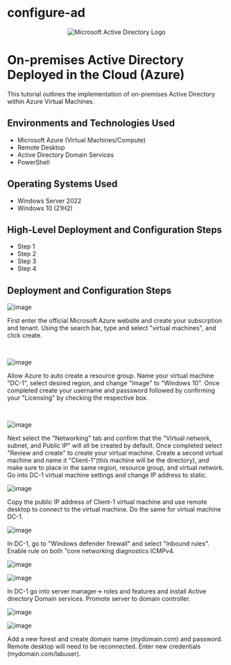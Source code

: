 # configure-ad
<p align="center">
<img src="https://i.imgur.com/pU5A58S.png" alt="Microsoft Active Directory Logo"/>
</p>

<h1>On-premises Active Directory Deployed in the Cloud (Azure)</h1>
This tutorial outlines the implementation of on-premises Active Directory within Azure Virtual Machines.<br />

<h2>Environments and Technologies Used</h2>

- Microsoft Azure (Virtual Machines/Compute)
- Remote Desktop
- Active Directory Domain Services
- PowerShell

<h2>Operating Systems Used </h2>

- Windows Server 2022
- Windows 10 (21H2)

<h2>High-Level Deployment and Configuration Steps</h2>

- Step 1
- Step 2
- Step 3
- Step 4

<h2>Deployment and Configuration Steps</h2>

![image](https://github.com/Chrismcclendon0/osticket-prereqs/assets/144953146/f8d2ca82-0297-4bfb-883a-e33322df86e3)

</p>
<p>
First enter the official Microsoft Azure website and create your subscrption and tenant. Using the search bar, type and select "virtual machines", and click create. </p>
<br />

![image](https://github.com/Chrismcclendon0/osticket-prereqs/assets/144953146/ae086b52-5eba-4c8c-a8c3-650289d97519)


</p>
<p>
Allow Azure to auto create a resource group. Name your virtual machine "DC-1", select desired region, and change "Image" to "Windows 10". Once completed create your username and passsword followed by confirming your "Licensing" by checking the respective box. 

</p>
<br />


![image](https://github.com/Chrismcclendon0/osticket-prereqs/assets/144953146/f09c04be-5c99-41b5-870d-41677ffa73a6)

</p>
<p>
Next select the "Networking" tab and confirm that the "Virtual network, subnet, and Public IP" will all be created by default. Once completed select "Review and create" to create your virtual machine. Create a second virtual machine and name it "Client-1"(this machine will be the directory), and make sure to place in the same region, resource group, and virtual network.
Go into DC-1 virtual machine settings and change IP address to static. 


![image](https://github.com/Chrismcclendon0/configure-ad/assets/144953146/92856c2b-4ae7-4dea-b864-b329a233af52)

Copy the public IP address of Client-1 virtual machine and use remote desktop to connect to the virtual machine. Do the same for virtual machine DC-1.
<p>

![image](https://github.com/Chrismcclendon0/configure-ad/assets/144953146/851cf49e-ac14-4d70-af16-ffb49efd43b6)

In DC-1, go to "Windows defender firewall" and select "Inbound rules". Enable rule on both "core networking diagnostics ICMPv4.

![image](https://github.com/Chrismcclendon0/configure-ad/assets/144953146/989dd8f9-bb7a-4f79-9976-a9f93f8c309f)

![image](https://github.com/Chrismcclendon0/configure-ad/assets/144953146/df66815f-40d9-4385-b928-7e2ce49115e9)


In DC-1 go into server manager-> roles and features and install Active directory Domain services. Promote server to domain controller. 

![image](https://github.com/Chrismcclendon0/configure-ad/assets/144953146/340f37ed-738a-4895-8a4b-722b0e5a26e9)

![image](https://github.com/Chrismcclendon0/configure-ad/assets/144953146/5cc70131-f93d-402e-93ef-17cdebaa3be5)

Add a new forest and create domain name (mydomain.com) and password. Remote desktop will need to be reconnected. Enter new credentials (mydomain.com/labuser).


